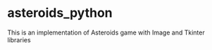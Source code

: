 asteroids_python
================
This is an implementation of Asteroids game with Image and Tkinter libraries
